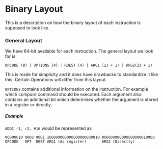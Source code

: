 # Binary Layout
This is a description on how the binary layout of each instruction is supposed to look like. 
### General Layout
We have 64-bit available for each instruction. The general layout we look for is:
```
OPCODE (8) | OPTIONS (4) | RDEST (4) | ARG1 (23 + 1) | ARG2(23 + 1)
```
This is made for simplicity and it does have drawbacks to standardize it like this. 
Certain Operations will differ from this layout.

`OPTIONS` contains additional information on the instruction. For example which _compare_ command should be executed.
Each argument also contains an additional bit which determines whether the argument is stored in a register or directly.

##### Example
`ADDI r1, r2, #16` would be represented as
```
00000010 0000 0001 100000000000000000000010 000000000000000000010000
OPCODE   OPT  DEST ARG1 (As register)       ARG2 (Directly)
```